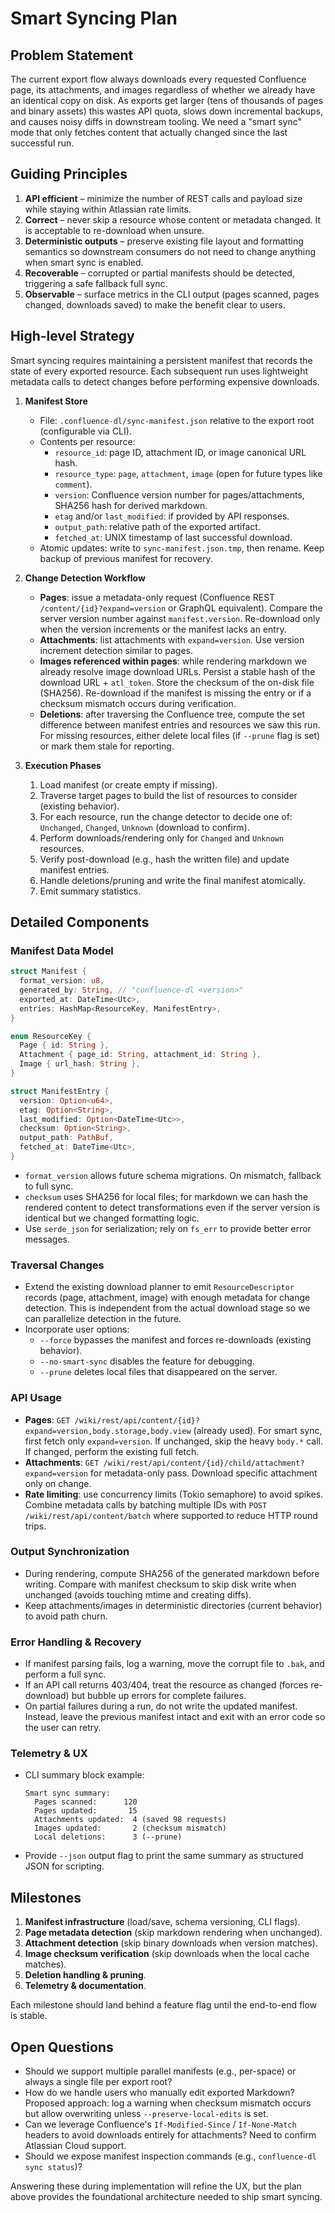 # Smart Syncing Plan

## Problem Statement

The current export flow always downloads every requested Confluence page, its attachments, and images regardless of whether we
already have an identical copy on disk. As exports get larger (tens of thousands of pages and binary assets) this wastes API
quota, slows down incremental backups, and causes noisy diffs in downstream tooling. We need a "smart sync" mode that only
fetches content that actually changed since the last successful run.

## Guiding Principles

1. **API efficient** – minimize the number of REST calls and payload size while staying within Atlassian rate limits.
2. **Correct** – never skip a resource whose content or metadata changed. It is acceptable to re-download when unsure.
3. **Deterministic outputs** – preserve existing file layout and formatting semantics so downstream consumers do not need to
   change anything when smart sync is enabled.
4. **Recoverable** – corrupted or partial manifests should be detected, triggering a safe fallback full sync.
5. **Observable** – surface metrics in the CLI output (pages scanned, pages changed, downloads saved) to make the benefit clear
   to users.

## High-level Strategy

Smart syncing requires maintaining a persistent manifest that records the state of every exported resource. Each subsequent run
uses lightweight metadata calls to detect changes before performing expensive downloads.

1. **Manifest Store**
   - File: `.confluence-dl/sync-manifest.json` relative to the export root (configurable via CLI).
   - Contents per resource:
     - `resource_id`: page ID, attachment ID, or image canonical URL hash.
     - `resource_type`: `page`, `attachment`, `image` (open for future types like `comment`).
     - `version`: Confluence version number for pages/attachments, SHA256 hash for derived markdown.
     - `etag` and/or `last_modified`: if provided by API responses.
     - `output_path`: relative path of the exported artifact.
     - `fetched_at`: UNIX timestamp of last successful download.
   - Atomic updates: write to `sync-manifest.json.tmp`, then rename. Keep backup of previous manifest for recovery.

2. **Change Detection Workflow**
   - **Pages**: issue a metadata-only request (Confluence REST `/content/{id}?expand=version` or GraphQL equivalent). Compare the
     server version number against `manifest.version`. Re-download only when the version increments or the manifest lacks an
     entry.
   - **Attachments**: list attachments with `expand=version`. Use version increment detection similar to pages.
   - **Images referenced within pages**: while rendering markdown we already resolve image download URLs. Persist a stable hash
     of the download URL + `atl_token`. Store the checksum of the on-disk file (SHA256). Re-download if the manifest is missing
     the entry or if a checksum mismatch occurs during verification.
   - **Deletions**: after traversing the Confluence tree, compute the set difference between manifest entries and resources we
     saw this run. For missing resources, either delete local files (if `--prune` flag is set) or mark them stale for reporting.

3. **Execution Phases**
   1. Load manifest (or create empty if missing).
   2. Traverse target pages to build the list of resources to consider (existing behavior).
   3. For each resource, run the change detector to decide one of: `Unchanged`, `Changed`, `Unknown` (download to confirm).
   4. Perform downloads/rendering only for `Changed` and `Unknown` resources.
   5. Verify post-download (e.g., hash the written file) and update manifest entries.
   6. Handle deletions/pruning and write the final manifest atomically.
   7. Emit summary statistics.

## Detailed Components

### Manifest Data Model

```rust
struct Manifest {
  format_version: u8,
  generated_by: String, // "confluence-dl <version>"
  exported_at: DateTime<Utc>,
  entries: HashMap<ResourceKey, ManifestEntry>,
}

enum ResourceKey {
  Page { id: String },
  Attachment { page_id: String, attachment_id: String },
  Image { url_hash: String },
}

struct ManifestEntry {
  version: Option<u64>,
  etag: Option<String>,
  last_modified: Option<DateTime<Utc>>,
  checksum: Option<String>,
  output_path: PathBuf,
  fetched_at: DateTime<Utc>,
}
```

- `format_version` allows future schema migrations. On mismatch, fallback to full sync.
- `checksum` uses SHA256 for local files; for markdown we can hash the rendered content to detect transformations even if the
  server version is identical but we changed formatting logic.
- Use `serde_json` for serialization; rely on `fs_err` to provide better error messages.

### Traversal Changes

- Extend the existing download planner to emit `ResourceDescriptor` records (page, attachment, image) with enough metadata for
  change detection. This is independent from the actual download stage so we can parallelize detection in the future.
- Incorporate user options:
  - `--force` bypasses the manifest and forces re-downloads (existing behavior).
  - `--no-smart-sync` disables the feature for debugging.
  - `--prune` deletes local files that disappeared on the server.

### API Usage

- **Pages**: `GET /wiki/rest/api/content/{id}?expand=version,body.storage,body.view` (already used). For smart sync, first fetch
  only `expand=version`. If unchanged, skip the heavy `body.*` call. If changed, perform the existing full fetch.
- **Attachments**: `GET /wiki/rest/api/content/{id}/child/attachment?expand=version` for metadata-only pass. Download specific
  attachment only on change.
- **Rate limiting**: use concurrency limits (Tokio semaphore) to avoid spikes. Combine metadata calls by batching multiple IDs
  with `POST /wiki/rest/api/content/batch` where supported to reduce HTTP round trips.

### Output Synchronization

- During rendering, compute SHA256 of the generated markdown before writing. Compare with manifest checksum to skip disk write
  when unchanged (avoids touching mtime and creating diffs).
- Keep attachments/images in deterministic directories (current behavior) to avoid path churn.

### Error Handling & Recovery

- If manifest parsing fails, log a warning, move the corrupt file to `.bak`, and perform a full sync.
- If an API call returns 403/404, treat the resource as changed (forces re-download) but bubble up errors for complete
  failures.
- On partial failures during a run, do not write the updated manifest. Instead, leave the previous manifest intact and exit with
  an error code so the user can retry.

### Telemetry & UX

- CLI summary block example:
  ```
  Smart sync summary:
    Pages scanned:      120
    Pages updated:       15
    Attachments updated:  4 (saved 98 requests)
    Images updated:       2 (checksum mismatch)
    Local deletions:      3 (--prune)
  ```
- Provide `--json` output flag to print the same summary as structured JSON for scripting.

## Milestones

1. **Manifest infrastructure** (load/save, schema versioning, CLI flags).
2. **Page metadata detection** (skip markdown rendering when unchanged).
3. **Attachment detection** (skip binary downloads when version matches).
4. **Image checksum verification** (skip downloads when the local cache matches).
5. **Deletion handling & pruning**.
6. **Telemetry & documentation**.

Each milestone should land behind a feature flag until the end-to-end flow is stable.

## Open Questions

- Should we support multiple parallel manifests (e.g., per-space) or always a single file per export root?
- How do we handle users who manually edit exported Markdown? Proposed approach: log a warning when checksum mismatch occurs but
  allow overwriting unless `--preserve-local-edits` is set.
- Can we leverage Confluence's `If-Modified-Since` / `If-None-Match` headers to avoid downloads entirely for attachments? Need to
  confirm Atlassian Cloud support.
- Should we expose manifest inspection commands (e.g., `confluence-dl sync status`)?

Answering these during implementation will refine the UX, but the plan above provides the foundational architecture needed to
ship smart syncing.
